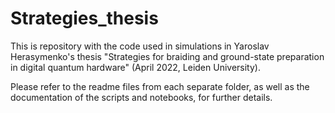 # Strategies_thesis
This is repository with the code used in simulations in Yaroslav Herasymenko's thesis "Strategies for braiding and ground-state preparation in digital quantum hardware" (April 2022, Leiden University).

Please refer to the readme files from each separate folder, as well as the documentation of the scripts and notebooks, for further details.